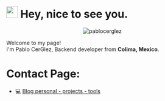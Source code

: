 <h1><img src="https://emojis.slackmojis.com/emojis/images/1531849430/4246/blob-sunglasses.gif?1531849430" width="30"/> Hey, nice to see you.</h1>

<p align="center"> <img src="https://komarev.com/ghpvc/?username=pablocerglez&label=Profile%20views&color=0e75b6&style=flat-square&color=brightgreen" alt="pablocerglez" /> </p>

<p>Welcome to my page! </br> I'm Pablo CerGlez, Backend developer from <b>Colima, Mexico</b>.


# Contact Page:

- 💻 [ Blog personal - projects - tools](https://pablocerglez.com/)

<!--
**mcljs/mcljs** is a ✨ _special_ ✨ repository because its `README.md` (this file) appears on your GitHub profile.

Here are some ideas to get you started:

- 🔭 I’m currently working on ...
- 🌱 I’m currently learning ...
- 👯 I’m looking to collaborate on ...
- 🤔 I’m looking for help with ...
- 💬 Ask me about ...
- 📫 How to reach me: ...
- 😄 Pronouns: ...
- ⚡ Fun fact: ...
-->
